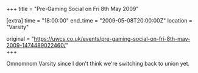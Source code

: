 +++
title = "Pre-Gaming Social on Fri 8th May 2009"

[extra]
time = "18:00:00"
end_time = "2009-05-08T20:00:00Z"
location = "Varsity"

original = "https://uwcs.co.uk/events/pre-gaming-social-on-fri-8th-may-2009-1474489022460/"    
+++

Omnomnom Varsity since I don't think we're switching back to union yet.

